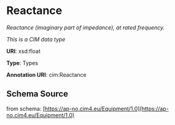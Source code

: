 # Reactance

_Reactance (imaginary part of impedance), at rated frequency._

*This is a CIM data type*

**URI**: xsd:float

**Type**: Types

**Annotation URI**: cim:Reactance

## Schema Source

from schema: [https://ap-no.cim4.eu/Equipment/1.0](https://ap-no.cim4.eu/Equipment/1.0)
